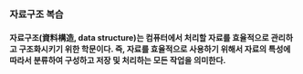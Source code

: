 ### 자료구조 복습

#### 자료구조(資料構造, data structure)는 컴퓨터에서 처리할 자료를 효율적으로 관리하고 구조화시키기 위한 학문이다. 즉, 자료를 효율적으로 사용하기 위해서 자료의 특성에 따라서 분류하여 구성하고 저장 및 처리하는 모든 작업을 의미한다.



